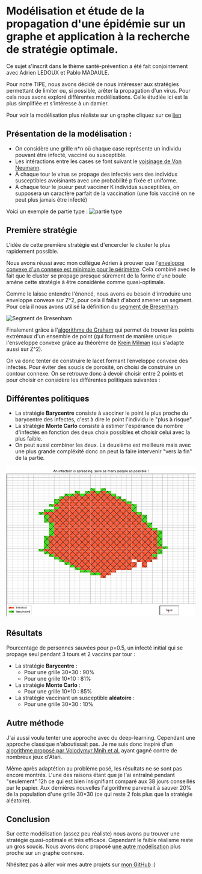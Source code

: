 # Modélisation et étude de la propagation d'une épidémie sur un graphe et application à la recherche de stratégie optimale.

Ce sujet s'inscrit dans le thème santé-prévention a été fait conjointement avec Adrien LEDOUX et Pablo MADAULE.

Pour notre TIPE, nous avons décidé de nous intéresser aux stratégies permettant de limiter ou, si possible, arêter la propagation d'un virus. Pour cela nous avons exploré différentes modélisations. Celle étudiée ici est la plus simplifiée et s'intéresse à un damier.

Pour voir la modélisation plus réaliste sur un graphe cliquez sur ce [lien](https://github.com/T-jester/TIPE-Graphe)


## Présentation de la modélisation :

- On considère une grille n\*n où chaque case représente un individu pouvant être infecté, vacciné ou susceptible.
- Les intéractions entre les cases se font suivant le [voisinage de Von Neumann](https://fr.wikipedia.org/wiki/Voisinage_de_von_Neumann).
- À chaque tour le virus se propage des infectés vers des individus susceptibles avoisinants avec une probabilité p fixée et uniforme.
- À chaque tour le joueur peut vacciner K individus susceptibles, on supposera un caractère parfait de la vaccination (une fois vacciné on ne peut plus jamais être infecté)



Voici un exemple de partie type : ![partie type](/TIPE-Z2/main/docs/assets/Partie_Type.png)

## Première stratégie

L'idée de cette première stratégie est d'encercler le cluster le plus rapidement possible. 

Nous avons réussi avec mon collègue Adrien à prouver que l'[enveloppe convexe d'un connexe est minimale pour le périmètre](https://github.com/T-jester/TIPE-Z2/blob/main/Th%C3%A9or%C3%A8me%20Ledoux.pdf). Cela combiné avec le fait que le cluster se propage presque sûrement de la forme d'une boule amène cette stratégie à être considérée comme quasi-optimale.

Comme le laisse entendre l'énoncé, nous avons eu besoin d'introduire une enveloppe convexe sur Z^2, pour cela il fallait d'abord amener un segment. Pour cela il nous avons utilisé la définition du [segment de Bresenham](https://fr.wikipedia.org/wiki/Algorithme_de_trac%C3%A9_de_segment_de_Bresenham).



![Segment de Bresenham](/TIPE-Z2/docs/assets/my_segment.jpg)

Finalement grâce à l'[algorithme de Graham](https://fr.wikipedia.org/wiki/Parcours_de_Graham) qui permet de trouver les points extrémaux d'un ensemble de point (qui forment de manière unique l'ensveloppe convexe grâce au théorème de [Krein Milman](https://fr.wikipedia.org/wiki/Th%C3%A9or%C3%A8me_de_Krein-Milman) (qui s'adapte aussi sur Z^2).


On va donc tenter de construire le lacet formant l’enveloppe convexe des infectés. Pour éviter des soucis de porosité, on choisi de construire un contour connexe. On se retrouve donc à devoir choisir entre 2 points et pour choisir on considère les différentes politiques suivantes :

## Différentes politiques

- La stratégie **Barycentre** consiste à vacciner le point le plus proche du barycentre des infectés, c'est à dire le point l'individu le "plus à risque".
- La stratégie **Monte Carlo** consiste à estimer l'espérance du nombre d'inféctés en fonction des deux choix possibles et choisir celui avec la plus faible.
- On peut aussi combiner les deux. La deuxième est meilleure mais avec une plus grande compléxité donc on peut la faire intervenir "vers la fin" de la partie.




![Exemple d'application de la stratégie Barycentre](https://github.com/T-jester/TIPE-Z2/blob/main/docs/assets/Bary_Prez.jpg)


## Résultats

Pourcentage de personnes sauvées pour p=0.5, un infecté initial qui se propage seul pendant 3 tours et 2 vaccins par tour :

- La stratégie **Barycentre** :
  - Pour une grille 30\*30 : 90%
  - Pour une grille 10\*10 : 81% 
- La stratégie **Monte Carlo** :
  - Pour une grille 10\*10 : 85%
- La stratégie vaccinant un susceptible **aléatoire** :
  - Pour une grille 30\*30 : 10%

## Autre méthode 

J'ai aussi voulu tenter une approche avec du deep-learning. Cependant une approche classique n'aboutissait pas. Je me suis donc inspiré d'un [algorithme proposé par Volodymyr Mnih et al.](https://www.deepmind.com/publications/human-level-control-through-deep-reinforcement-learning) ayant gagné contre de nombreux jeux d'Atari.

Même après adaptétion au problème posé, les résultats ne se sont pas encore montrés. L'une des raisons étant que je l'ai entraîné pendant "seulement" 12h ce qui est bien insignifiant comparé aux 38 jours conseillés par le papier. Aux dernières nouvelles l'algorithme parvenait à sauver 20% de la population d'une grille 30\*30 (ce qui reste 2 fois plus que la stratégie aléatoire).


## Conclusion

Sur cette modélisation (assez peu réaliste) nous avons pu trouver une stratégie quasi-optimale et très efficace. Cependant le faible réalisme reste un gros soucis. Nous avons donc proposé [une autre modélisation](https://github.com/T-jester/TIPE-Graphe) plus proche sur un graphe connexe.





Nhésitez pas à aller voir mes autre projets sur [mon GitHub](https://github.com/T-jester) :)





